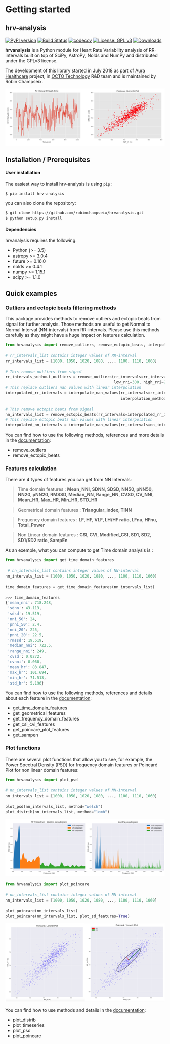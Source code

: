 # Getting started

## hrv-analysis

[![PyPI version](https://badge.fury.io/py/hrv-analysis.svg)](https://badge.fury.io/py/hrv-analysis)
[![Build Status](https://travis-ci.com/robinchampseix/hrvanalysis.svg?branch=master)](https://travis-ci.com/robinchampseix/hrvanalysis)
[![codecov](https://codecov.io/gh/robinchampseix/hrvanalysis/branch/master/graphs/badge.svg)](https://codecov.io/gh/robinchampseix/hrvanalysis)
[![License: GPL v3](https://img.shields.io/badge/License-GPL%20v3-blue.svg)](https://www.gnu.org/licenses/gpl-3.0)
[![Downloads](https://pepy.tech/badge/hrv-analysis)](https://pepy.tech/project/hrv-analysis)

**hrvanalysis** is a Python module for Heart Rate Variability analysis of RR-intervals built on top of SciPy, AstroPy, Nolds and NumPy and distributed under the GPLv3 license.

The development of this library started in July 2018 as part of [Aura Healthcare](https://www.aura.healthcare) project, in [OCTO Technology](https://www.octo.com/fr) R&D team and is maintained by Robin Champseix.

![Plot image](images/timeserie_distrib_plot.png)

## Installation / Prerequisites


#### User installation

The easiest way to install hrv-analysis is using ``pip`` :

    $ pip install hrv-analysis

you can also clone the repository:

    $ git clone https://github.com/robinchampseix/hrvanalysis.git
    $ python setup.py install

#### Dependencies

hrvanalysis requires the following:
- Python (>= 3.5)
- astropy >= 3.0.4
- future >= 0.16.0
- nolds >= 0.4.1
- numpy >= 1.15.1
- scipy >= 1.1.0


## Quick examples

### Outliers and ectopic beats filtering methods

This package provides methods to remove outliers and ectopic beats from signal for further analysis. Those methods are useful to get Normal to Normal Interval (NN-intervals) from RR-intervals.
Please use this methods carefully as they might have a huge impact on features calculation.

```python
from hrvanalysis import remove_outliers, remove_ectopic_beats, interpolate_nan_values

# rr_intervals_list contains integer values of RR-interval
rr_intervals_list = [1000, 1050, 1020, 1080, ..., 1100, 1110, 1060]

# This remove outliers from signal
rr_intervals_without_outliers = remove_outliers(rr_intervals=rr_intervals_list,  
                                                low_rri=300, high_rri=2000)
# This replace outliers nan values with linear interpolation
interpolated_rr_intervals = interpolate_nan_values(rr_intervals=rr_intervals_without_outliers, 
                                                   interpolation_method="linear")

# This remove ectopic beats from signal
nn_intervals_list = remove_ectopic_beats(rr_intervals=interpolated_rr_intervals, method="malik")
# This replace ectopic beats nan values with linear interpolation
interpolated_nn_intervals = interpolate_nan_values(rr_intervals=nn_intervals_list)
```

You can find how to use the following methods, references and more details in the [documentation](https://robinchampseix.github.io/hrvanalysis/tutorial.html):
- remove_outliers
- remove_ectopic_beats

### Features calculation 

There are 4 types of features you can get from NN Intervals: 

> Time domain features : **Mean_NNI, SDNN, SDSD, NN50, pNN50, NN20, pNN20, RMSSD, Median_NN, Range_NN, CVSD, CV_NNI, Mean_HR, Max_HR, Min_HR, STD_HR**

> Geometrical domain features : **Triangular_index, TINN**

> Frequency domain features : **LF, HF, VLF, LH/HF ratio, LFnu, HFnu, Total_Power**

> Non Linear domain features : **CSI, CVI, Modified_CSI, SD1, SD2, SD1/SD2 ratio, SampEn**

As an exemple, what you can compute to get Time domain analysis is :

```python
from hrvanalysis import get_time_domain_features
 
 # nn_intervals_list contains integer values of NN-interval
nn_intervals_list = [1000, 1050, 1020, 1080, ..., 1100, 1110, 1060]

time_domain_features = get_time_domain_features(nn_intervals_list)

>>> time_domain_features
{'mean_nni': 718.248,
 'sdnn': 43.113,
 'sdsd': 19.519,
 'nni_50': 24,
 'pnni_50': 2.4,
 'nni_20': 225,
 'pnni_20': 22.5,
 'rmssd': 19.519,
 'median_nni': 722.5,
 'range_nni': 249,
 'cvsd': 0.0272,
 'cvnni': 0.060,
 'mean_hr': 83.847,
 'max_hr': 101.694,
 'min_hr': 71.513,
 'std_hr': 5.196}
```

You can find how to use the following methods, references and details about each feature in the [documentation](https://robinchampseix.github.io/hrvanalysis/tutorial.html):
- get_time_domain_features
- get_geometrical_features
- get_frequency_domain_features
- get_csi_cvi_features
- get_poincare_plot_features
- get_sampen

### Plot functions


There are several plot functions that allow you to see, for example, the Power Spectral Density (PSD) for frequency domain features or Poincaré Plot for non linear domain features:

```python
from hrvanalysis import plot_psd

# nn_intervals_list contains integer values of NN-interval
nn_intervals_list = [1000, 1050, 1020, 1080, ..., 1100, 1110, 1060]

plot_psd(nn_intervals_list, method="welch")
plot_distrib(nn_intervals_list, method="lomb")
```

![Plot image](images/psd_periodogram_plot.png)


```python
from hrvanalysis import plot_poincare

# nn_intervals_list contains integer values of NN-interval
nn_intervals_list = [1000, 1050, 1020, 1080, ..., 1100, 1110, 1060]

plot_poincare(nn_intervals_list)
plot_poincare(nn_intervals_list, plot_sd_features=True)
```

![Plot image](images/poincare_plot.png)


You can find how to use methods and details in the [documentation](https://robinchampseix.github.io/hrvanalysis/tutorial.html):
- plot_distrib
- plot_timeseries
- plot_psd
- plot_poincare
